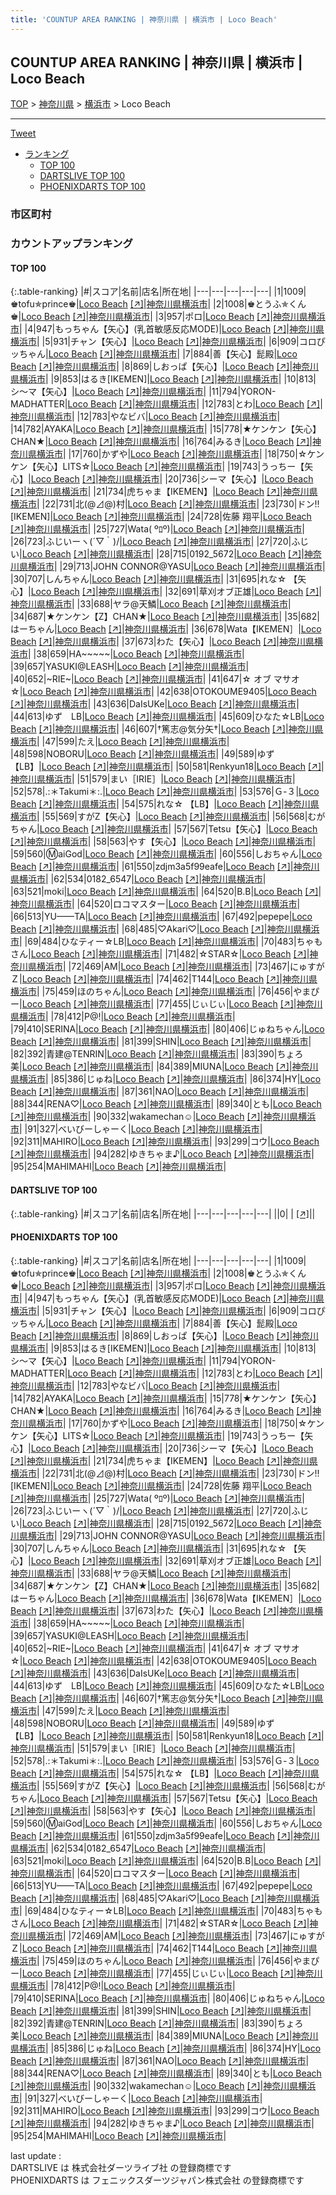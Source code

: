 ```yaml
---
title: 'COUNTUP AREA RANKING | 神奈川県 | 横浜市 | Loco Beach'
---
```

## COUNTUP AREA RANKING | 神奈川県 | 横浜市 | Loco Beach

[TOP](/darts/rank/) > [神奈川県](/darts/rank/神奈川県/) > [横浜市](/darts/rank/神奈川県/横浜市/) > Loco Beach

___

<a href="https://twitter.com/share?ref_src=twsrc%5Etfw" data-text="COUNTUP AREA RANKING | 神奈川県横浜市Loco Beach" class="twitter-share-button" data-hashtags="DARTSLIVE,PHOENIXDARTS,darts,ダーツ" data-show-count="false">Tweet</a>

* [ランキング](#カウントアップランキング)
    * [TOP 100](#top-100)
    * [DARTSLIVE TOP 100](#dartslive-top-100)
    * [PHOENIXDARTS TOP 100](#phoenixdarts-top-100)

### 市区町村

<ul>

</ul>

### カウントアップランキング

#### TOP 100



{:.table-ranking}
|#|スコア|名前|店名|所在地|
|---|---|---|---|---|
|1|1009|<span class="rank-name-pd">♚tofu✯prince♚</span>|<a href="/darts/rank/shops/50715.html">Loco Beach</a> <a href="https://vs.phoenixdarts.com/jp/shop/shopDetailInfo/s_50715?s_seq=50715">[↗]</a>|<a href="/darts/rank/神奈川県/横浜市">神奈川県横浜市</a>|
|2|1008|<span class="rank-name-pd">♚とうふ✯くん♚</span>|<a href="/darts/rank/shops/50715.html">Loco Beach</a> <a href="https://vs.phoenixdarts.com/jp/shop/shopDetailInfo/s_50715?s_seq=50715">[↗]</a>|<a href="/darts/rank/神奈川県/横浜市">神奈川県横浜市</a>|
|3|957|<span class="rank-name-pd">ポロ</span>|<a href="/darts/rank/shops/50715.html">Loco Beach</a> <a href="https://vs.phoenixdarts.com/jp/shop/shopDetailInfo/s_50715?s_seq=50715">[↗]</a>|<a href="/darts/rank/神奈川県/横浜市">神奈川県横浜市</a>|
|4|947|<span class="rank-name-pd">もっちゃん【矢心】(乳首敏感反応MODE)</span>|<a href="/darts/rank/shops/50715.html">Loco Beach</a> <a href="https://vs.phoenixdarts.com/jp/shop/shopDetailInfo/s_50715?s_seq=50715">[↗]</a>|<a href="/darts/rank/神奈川県/横浜市">神奈川県横浜市</a>|
|5|931|<span class="rank-name-pd">チャン【矢心】</span>|<a href="/darts/rank/shops/50715.html">Loco Beach</a> <a href="https://vs.phoenixdarts.com/jp/shop/shopDetailInfo/s_50715?s_seq=50715">[↗]</a>|<a href="/darts/rank/神奈川県/横浜市">神奈川県横浜市</a>|
|6|909|<span class="rank-name-pd">コロぴッちゃん</span>|<a href="/darts/rank/shops/50715.html">Loco Beach</a> <a href="https://vs.phoenixdarts.com/jp/shop/shopDetailInfo/s_50715?s_seq=50715">[↗]</a>|<a href="/darts/rank/神奈川県/横浜市">神奈川県横浜市</a>|
|7|884|<span class="rank-name-pd">善【矢心】髭殿</span>|<a href="/darts/rank/shops/50715.html">Loco Beach</a> <a href="https://vs.phoenixdarts.com/jp/shop/shopDetailInfo/s_50715?s_seq=50715">[↗]</a>|<a href="/darts/rank/神奈川県/横浜市">神奈川県横浜市</a>|
|8|869|<span class="rank-name-pd">しおっぱ【矢心】</span>|<a href="/darts/rank/shops/50715.html">Loco Beach</a> <a href="https://vs.phoenixdarts.com/jp/shop/shopDetailInfo/s_50715?s_seq=50715">[↗]</a>|<a href="/darts/rank/神奈川県/横浜市">神奈川県横浜市</a>|
|9|853|<span class="rank-name-pd">はるき[IKEMEN]</span>|<a href="/darts/rank/shops/50715.html">Loco Beach</a> <a href="https://vs.phoenixdarts.com/jp/shop/shopDetailInfo/s_50715?s_seq=50715">[↗]</a>|<a href="/darts/rank/神奈川県/横浜市">神奈川県横浜市</a>|
|10|813|<span class="rank-name-pd">シ〜マ【矢心】</span>|<a href="/darts/rank/shops/50715.html">Loco Beach</a> <a href="https://vs.phoenixdarts.com/jp/shop/shopDetailInfo/s_50715?s_seq=50715">[↗]</a>|<a href="/darts/rank/神奈川県/横浜市">神奈川県横浜市</a>|
|11|794|<span class="rank-name-pd">YORON-MADHATTER</span>|<a href="/darts/rank/shops/50715.html">Loco Beach</a> <a href="https://vs.phoenixdarts.com/jp/shop/shopDetailInfo/s_50715?s_seq=50715">[↗]</a>|<a href="/darts/rank/神奈川県/横浜市">神奈川県横浜市</a>|
|12|783|<span class="rank-name-pd">とわ</span>|<a href="/darts/rank/shops/50715.html">Loco Beach</a> <a href="https://vs.phoenixdarts.com/jp/shop/shopDetailInfo/s_50715?s_seq=50715">[↗]</a>|<a href="/darts/rank/神奈川県/横浜市">神奈川県横浜市</a>|
|12|783|<span class="rank-name-pd">やなビバ</span>|<a href="/darts/rank/shops/50715.html">Loco Beach</a> <a href="https://vs.phoenixdarts.com/jp/shop/shopDetailInfo/s_50715?s_seq=50715">[↗]</a>|<a href="/darts/rank/神奈川県/横浜市">神奈川県横浜市</a>|
|14|782|<span class="rank-name-pd">AYAKA</span>|<a href="/darts/rank/shops/50715.html">Loco Beach</a> <a href="https://vs.phoenixdarts.com/jp/shop/shopDetailInfo/s_50715?s_seq=50715">[↗]</a>|<a href="/darts/rank/神奈川県/横浜市">神奈川県横浜市</a>|
|15|778|<span class="rank-name-pd">★ケンケン【矢心】CHAN★</span>|<a href="/darts/rank/shops/50715.html">Loco Beach</a> <a href="https://vs.phoenixdarts.com/jp/shop/shopDetailInfo/s_50715?s_seq=50715">[↗]</a>|<a href="/darts/rank/神奈川県/横浜市">神奈川県横浜市</a>|
|16|764|<span class="rank-name-pd">みるき</span>|<a href="/darts/rank/shops/50715.html">Loco Beach</a> <a href="https://vs.phoenixdarts.com/jp/shop/shopDetailInfo/s_50715?s_seq=50715">[↗]</a>|<a href="/darts/rank/神奈川県/横浜市">神奈川県横浜市</a>|
|17|760|<span class="rank-name-pd">かずや</span>|<a href="/darts/rank/shops/50715.html">Loco Beach</a> <a href="https://vs.phoenixdarts.com/jp/shop/shopDetailInfo/s_50715?s_seq=50715">[↗]</a>|<a href="/darts/rank/神奈川県/横浜市">神奈川県横浜市</a>|
|18|750|<span class="rank-name-pd">☆ケンケン【矢心】LITS☆</span>|<a href="/darts/rank/shops/50715.html">Loco Beach</a> <a href="https://vs.phoenixdarts.com/jp/shop/shopDetailInfo/s_50715?s_seq=50715">[↗]</a>|<a href="/darts/rank/神奈川県/横浜市">神奈川県横浜市</a>|
|19|743|<span class="rank-name-pd">うっちー【矢心】</span>|<a href="/darts/rank/shops/50715.html">Loco Beach</a> <a href="https://vs.phoenixdarts.com/jp/shop/shopDetailInfo/s_50715?s_seq=50715">[↗]</a>|<a href="/darts/rank/神奈川県/横浜市">神奈川県横浜市</a>|
|20|736|<span class="rank-name-pd">シーマ【矢心】</span>|<a href="/darts/rank/shops/50715.html">Loco Beach</a> <a href="https://vs.phoenixdarts.com/jp/shop/shopDetailInfo/s_50715?s_seq=50715">[↗]</a>|<a href="/darts/rank/神奈川県/横浜市">神奈川県横浜市</a>|
|21|734|<span class="rank-name-pd">虎ちゃま【IKEMEN】</span>|<a href="/darts/rank/shops/50715.html">Loco Beach</a> <a href="https://vs.phoenixdarts.com/jp/shop/shopDetailInfo/s_50715?s_seq=50715">[↗]</a>|<a href="/darts/rank/神奈川県/横浜市">神奈川県横浜市</a>|
|22|731|<span class="rank-name-pd">北(@⊿@)村</span>|<a href="/darts/rank/shops/50715.html">Loco Beach</a> <a href="https://vs.phoenixdarts.com/jp/shop/shopDetailInfo/s_50715?s_seq=50715">[↗]</a>|<a href="/darts/rank/神奈川県/横浜市">神奈川県横浜市</a>|
|23|730|<span class="rank-name-pd">ドン!![IKEMEN]</span>|<a href="/darts/rank/shops/50715.html">Loco Beach</a> <a href="https://vs.phoenixdarts.com/jp/shop/shopDetailInfo/s_50715?s_seq=50715">[↗]</a>|<a href="/darts/rank/神奈川県/横浜市">神奈川県横浜市</a>|
|24|728|<span class="rank-name-pd">佐藤 翔平</span>|<a href="/darts/rank/shops/50715.html">Loco Beach</a> <a href="https://vs.phoenixdarts.com/jp/shop/shopDetailInfo/s_50715?s_seq=50715">[↗]</a>|<a href="/darts/rank/神奈川県/横浜市">神奈川県横浜市</a>|
|25|727|<span class="rank-name-pd">Wata( ºﾛº)</span>|<a href="/darts/rank/shops/50715.html">Loco Beach</a> <a href="https://vs.phoenixdarts.com/jp/shop/shopDetailInfo/s_50715?s_seq=50715">[↗]</a>|<a href="/darts/rank/神奈川県/横浜市">神奈川県横浜市</a>|
|26|723|<span class="rank-name-pd">ふじいーヽ(´▽｀)/</span>|<a href="/darts/rank/shops/50715.html">Loco Beach</a> <a href="https://vs.phoenixdarts.com/jp/shop/shopDetailInfo/s_50715?s_seq=50715">[↗]</a>|<a href="/darts/rank/神奈川県/横浜市">神奈川県横浜市</a>|
|27|720|<span class="rank-name-pd">ふじい</span>|<a href="/darts/rank/shops/50715.html">Loco Beach</a> <a href="https://vs.phoenixdarts.com/jp/shop/shopDetailInfo/s_50715?s_seq=50715">[↗]</a>|<a href="/darts/rank/神奈川県/横浜市">神奈川県横浜市</a>|
|28|715|<span class="rank-name-pd">0192_5672</span>|<a href="/darts/rank/shops/50715.html">Loco Beach</a> <a href="https://vs.phoenixdarts.com/jp/shop/shopDetailInfo/s_50715?s_seq=50715">[↗]</a>|<a href="/darts/rank/神奈川県/横浜市">神奈川県横浜市</a>|
|29|713|<span class="rank-name-pd">JOHN CONNOR@YASU</span>|<a href="/darts/rank/shops/50715.html">Loco Beach</a> <a href="https://vs.phoenixdarts.com/jp/shop/shopDetailInfo/s_50715?s_seq=50715">[↗]</a>|<a href="/darts/rank/神奈川県/横浜市">神奈川県横浜市</a>|
|30|707|<span class="rank-name-pd">しんちゃん</span>|<a href="/darts/rank/shops/50715.html">Loco Beach</a> <a href="https://vs.phoenixdarts.com/jp/shop/shopDetailInfo/s_50715?s_seq=50715">[↗]</a>|<a href="/darts/rank/神奈川県/横浜市">神奈川県横浜市</a>|
|31|695|<span class="rank-name-pd">れな☆ 【矢心】</span>|<a href="/darts/rank/shops/50715.html">Loco Beach</a> <a href="https://vs.phoenixdarts.com/jp/shop/shopDetailInfo/s_50715?s_seq=50715">[↗]</a>|<a href="/darts/rank/神奈川県/横浜市">神奈川県横浜市</a>|
|32|691|<span class="rank-name-pd">草刈オブ正雄</span>|<a href="/darts/rank/shops/50715.html">Loco Beach</a> <a href="https://vs.phoenixdarts.com/jp/shop/shopDetailInfo/s_50715?s_seq=50715">[↗]</a>|<a href="/darts/rank/神奈川県/横浜市">神奈川県横浜市</a>|
|33|688|<span class="rank-name-pd">ヤラ@天鱗</span>|<a href="/darts/rank/shops/50715.html">Loco Beach</a> <a href="https://vs.phoenixdarts.com/jp/shop/shopDetailInfo/s_50715?s_seq=50715">[↗]</a>|<a href="/darts/rank/神奈川県/横浜市">神奈川県横浜市</a>|
|34|687|<span class="rank-name-pd">★ケンケン【Z】CHAN★</span>|<a href="/darts/rank/shops/50715.html">Loco Beach</a> <a href="https://vs.phoenixdarts.com/jp/shop/shopDetailInfo/s_50715?s_seq=50715">[↗]</a>|<a href="/darts/rank/神奈川県/横浜市">神奈川県横浜市</a>|
|35|682|<span class="rank-name-pd">はーちゃん</span>|<a href="/darts/rank/shops/50715.html">Loco Beach</a> <a href="https://vs.phoenixdarts.com/jp/shop/shopDetailInfo/s_50715?s_seq=50715">[↗]</a>|<a href="/darts/rank/神奈川県/横浜市">神奈川県横浜市</a>|
|36|678|<span class="rank-name-pd">Wata【IKEMEN］</span>|<a href="/darts/rank/shops/50715.html">Loco Beach</a> <a href="https://vs.phoenixdarts.com/jp/shop/shopDetailInfo/s_50715?s_seq=50715">[↗]</a>|<a href="/darts/rank/神奈川県/横浜市">神奈川県横浜市</a>|
|37|673|<span class="rank-name-pd">わた【矢心】</span>|<a href="/darts/rank/shops/50715.html">Loco Beach</a> <a href="https://vs.phoenixdarts.com/jp/shop/shopDetailInfo/s_50715?s_seq=50715">[↗]</a>|<a href="/darts/rank/神奈川県/横浜市">神奈川県横浜市</a>|
|38|659|<span class="rank-name-pd">HA~~~~~</span>|<a href="/darts/rank/shops/50715.html">Loco Beach</a> <a href="https://vs.phoenixdarts.com/jp/shop/shopDetailInfo/s_50715?s_seq=50715">[↗]</a>|<a href="/darts/rank/神奈川県/横浜市">神奈川県横浜市</a>|
|39|657|<span class="rank-name-pd">YASUKI@LEASH</span>|<a href="/darts/rank/shops/50715.html">Loco Beach</a> <a href="https://vs.phoenixdarts.com/jp/shop/shopDetailInfo/s_50715?s_seq=50715">[↗]</a>|<a href="/darts/rank/神奈川県/横浜市">神奈川県横浜市</a>|
|40|652|<span class="rank-name-pd">~RIE~</span>|<a href="/darts/rank/shops/50715.html">Loco Beach</a> <a href="https://vs.phoenixdarts.com/jp/shop/shopDetailInfo/s_50715?s_seq=50715">[↗]</a>|<a href="/darts/rank/神奈川県/横浜市">神奈川県横浜市</a>|
|41|647|<span class="rank-name-pd">☆ オブ マサオ ☆</span>|<a href="/darts/rank/shops/50715.html">Loco Beach</a> <a href="https://vs.phoenixdarts.com/jp/shop/shopDetailInfo/s_50715?s_seq=50715">[↗]</a>|<a href="/darts/rank/神奈川県/横浜市">神奈川県横浜市</a>|
|42|638|<span class="rank-name-pd">OTOKOUME9405</span>|<a href="/darts/rank/shops/50715.html">Loco Beach</a> <a href="https://vs.phoenixdarts.com/jp/shop/shopDetailInfo/s_50715?s_seq=50715">[↗]</a>|<a href="/darts/rank/神奈川県/横浜市">神奈川県横浜市</a>|
|43|636|<span class="rank-name-pd">DaIsUKe</span>|<a href="/darts/rank/shops/50715.html">Loco Beach</a> <a href="https://vs.phoenixdarts.com/jp/shop/shopDetailInfo/s_50715?s_seq=50715">[↗]</a>|<a href="/darts/rank/神奈川県/横浜市">神奈川県横浜市</a>|
|44|613|<span class="rank-name-pd">ゆず　LB</span>|<a href="/darts/rank/shops/50715.html">Loco Beach</a> <a href="https://vs.phoenixdarts.com/jp/shop/shopDetailInfo/s_50715?s_seq=50715">[↗]</a>|<a href="/darts/rank/神奈川県/横浜市">神奈川県横浜市</a>|
|45|609|<span class="rank-name-pd">ひなた☆LB</span>|<a href="/darts/rank/shops/50715.html">Loco Beach</a> <a href="https://vs.phoenixdarts.com/jp/shop/shopDetailInfo/s_50715?s_seq=50715">[↗]</a>|<a href="/darts/rank/神奈川県/横浜市">神奈川県横浜市</a>|
|46|607|<span class="rank-name-pd">†篤志@気分矢†</span>|<a href="/darts/rank/shops/50715.html">Loco Beach</a> <a href="https://vs.phoenixdarts.com/jp/shop/shopDetailInfo/s_50715?s_seq=50715">[↗]</a>|<a href="/darts/rank/神奈川県/横浜市">神奈川県横浜市</a>|
|47|599|<span class="rank-name-pd">たえ</span>|<a href="/darts/rank/shops/50715.html">Loco Beach</a> <a href="https://vs.phoenixdarts.com/jp/shop/shopDetailInfo/s_50715?s_seq=50715">[↗]</a>|<a href="/darts/rank/神奈川県/横浜市">神奈川県横浜市</a>|
|48|598|<span class="rank-name-pd">NOBORU</span>|<a href="/darts/rank/shops/50715.html">Loco Beach</a> <a href="https://vs.phoenixdarts.com/jp/shop/shopDetailInfo/s_50715?s_seq=50715">[↗]</a>|<a href="/darts/rank/神奈川県/横浜市">神奈川県横浜市</a>|
|49|589|<span class="rank-name-pd">ゆず　【LB】</span>|<a href="/darts/rank/shops/50715.html">Loco Beach</a> <a href="https://vs.phoenixdarts.com/jp/shop/shopDetailInfo/s_50715?s_seq=50715">[↗]</a>|<a href="/darts/rank/神奈川県/横浜市">神奈川県横浜市</a>|
|50|581|<span class="rank-name-pd">Renkyun18</span>|<a href="/darts/rank/shops/50715.html">Loco Beach</a> <a href="https://vs.phoenixdarts.com/jp/shop/shopDetailInfo/s_50715?s_seq=50715">[↗]</a>|<a href="/darts/rank/神奈川県/横浜市">神奈川県横浜市</a>|
|51|579|<span class="rank-name-pd">まい［IRIE］</span>|<a href="/darts/rank/shops/50715.html">Loco Beach</a> <a href="https://vs.phoenixdarts.com/jp/shop/shopDetailInfo/s_50715?s_seq=50715">[↗]</a>|<a href="/darts/rank/神奈川県/横浜市">神奈川県横浜市</a>|
|52|578|<span class="rank-name-pd">.:＊Takumi＊:.</span>|<a href="/darts/rank/shops/50715.html">Loco Beach</a> <a href="https://vs.phoenixdarts.com/jp/shop/shopDetailInfo/s_50715?s_seq=50715">[↗]</a>|<a href="/darts/rank/神奈川県/横浜市">神奈川県横浜市</a>|
|53|576|<span class="rank-name-pd">Ｇ-３</span>|<a href="/darts/rank/shops/50715.html">Loco Beach</a> <a href="https://vs.phoenixdarts.com/jp/shop/shopDetailInfo/s_50715?s_seq=50715">[↗]</a>|<a href="/darts/rank/神奈川県/横浜市">神奈川県横浜市</a>|
|54|575|<span class="rank-name-pd">れな☆ 【LB】</span>|<a href="/darts/rank/shops/50715.html">Loco Beach</a> <a href="https://vs.phoenixdarts.com/jp/shop/shopDetailInfo/s_50715?s_seq=50715">[↗]</a>|<a href="/darts/rank/神奈川県/横浜市">神奈川県横浜市</a>|
|55|569|<span class="rank-name-pd">すがZ【矢心】</span>|<a href="/darts/rank/shops/50715.html">Loco Beach</a> <a href="https://vs.phoenixdarts.com/jp/shop/shopDetailInfo/s_50715?s_seq=50715">[↗]</a>|<a href="/darts/rank/神奈川県/横浜市">神奈川県横浜市</a>|
|56|568|<span class="rank-name-pd">むがちゃん</span>|<a href="/darts/rank/shops/50715.html">Loco Beach</a> <a href="https://vs.phoenixdarts.com/jp/shop/shopDetailInfo/s_50715?s_seq=50715">[↗]</a>|<a href="/darts/rank/神奈川県/横浜市">神奈川県横浜市</a>|
|57|567|<span class="rank-name-pd">Tetsu【矢心】</span>|<a href="/darts/rank/shops/50715.html">Loco Beach</a> <a href="https://vs.phoenixdarts.com/jp/shop/shopDetailInfo/s_50715?s_seq=50715">[↗]</a>|<a href="/darts/rank/神奈川県/横浜市">神奈川県横浜市</a>|
|58|563|<span class="rank-name-pd">やす【矢心】</span>|<a href="/darts/rank/shops/50715.html">Loco Beach</a> <a href="https://vs.phoenixdarts.com/jp/shop/shopDetailInfo/s_50715?s_seq=50715">[↗]</a>|<a href="/darts/rank/神奈川県/横浜市">神奈川県横浜市</a>|
|59|560|<span class="rank-name-pd">Ⓜ︎aiGod</span>|<a href="/darts/rank/shops/50715.html">Loco Beach</a> <a href="https://vs.phoenixdarts.com/jp/shop/shopDetailInfo/s_50715?s_seq=50715">[↗]</a>|<a href="/darts/rank/神奈川県/横浜市">神奈川県横浜市</a>|
|60|556|<span class="rank-name-pd">しおちゃん</span>|<a href="/darts/rank/shops/50715.html">Loco Beach</a> <a href="https://vs.phoenixdarts.com/jp/shop/shopDetailInfo/s_50715?s_seq=50715">[↗]</a>|<a href="/darts/rank/神奈川県/横浜市">神奈川県横浜市</a>|
|61|550|<span class="rank-name-pd">zdjm3a5f99eafe</span>|<a href="/darts/rank/shops/50715.html">Loco Beach</a> <a href="https://vs.phoenixdarts.com/jp/shop/shopDetailInfo/s_50715?s_seq=50715">[↗]</a>|<a href="/darts/rank/神奈川県/横浜市">神奈川県横浜市</a>|
|62|534|<span class="rank-name-pd">0182_6547</span>|<a href="/darts/rank/shops/50715.html">Loco Beach</a> <a href="https://vs.phoenixdarts.com/jp/shop/shopDetailInfo/s_50715?s_seq=50715">[↗]</a>|<a href="/darts/rank/神奈川県/横浜市">神奈川県横浜市</a>|
|63|521|<span class="rank-name-pd">moki</span>|<a href="/darts/rank/shops/50715.html">Loco Beach</a> <a href="https://vs.phoenixdarts.com/jp/shop/shopDetailInfo/s_50715?s_seq=50715">[↗]</a>|<a href="/darts/rank/神奈川県/横浜市">神奈川県横浜市</a>|
|64|520|<span class="rank-name-pd">B.B</span>|<a href="/darts/rank/shops/50715.html">Loco Beach</a> <a href="https://vs.phoenixdarts.com/jp/shop/shopDetailInfo/s_50715?s_seq=50715">[↗]</a>|<a href="/darts/rank/神奈川県/横浜市">神奈川県横浜市</a>|
|64|520|<span class="rank-name-pd">ロコマスター</span>|<a href="/darts/rank/shops/50715.html">Loco Beach</a> <a href="https://vs.phoenixdarts.com/jp/shop/shopDetailInfo/s_50715?s_seq=50715">[↗]</a>|<a href="/darts/rank/神奈川県/横浜市">神奈川県横浜市</a>|
|66|513|<span class="rank-name-pd">YU——TA</span>|<a href="/darts/rank/shops/50715.html">Loco Beach</a> <a href="https://vs.phoenixdarts.com/jp/shop/shopDetailInfo/s_50715?s_seq=50715">[↗]</a>|<a href="/darts/rank/神奈川県/横浜市">神奈川県横浜市</a>|
|67|492|<span class="rank-name-pd">pepepe</span>|<a href="/darts/rank/shops/50715.html">Loco Beach</a> <a href="https://vs.phoenixdarts.com/jp/shop/shopDetailInfo/s_50715?s_seq=50715">[↗]</a>|<a href="/darts/rank/神奈川県/横浜市">神奈川県横浜市</a>|
|68|485|<span class="rank-name-pd">‪‪♡Akari‪‪♡</span>|<a href="/darts/rank/shops/50715.html">Loco Beach</a> <a href="https://vs.phoenixdarts.com/jp/shop/shopDetailInfo/s_50715?s_seq=50715">[↗]</a>|<a href="/darts/rank/神奈川県/横浜市">神奈川県横浜市</a>|
|69|484|<span class="rank-name-pd">ひなティー☆LB</span>|<a href="/darts/rank/shops/50715.html">Loco Beach</a> <a href="https://vs.phoenixdarts.com/jp/shop/shopDetailInfo/s_50715?s_seq=50715">[↗]</a>|<a href="/darts/rank/神奈川県/横浜市">神奈川県横浜市</a>|
|70|483|<span class="rank-name-pd">ちゃもさん</span>|<a href="/darts/rank/shops/50715.html">Loco Beach</a> <a href="https://vs.phoenixdarts.com/jp/shop/shopDetailInfo/s_50715?s_seq=50715">[↗]</a>|<a href="/darts/rank/神奈川県/横浜市">神奈川県横浜市</a>|
|71|482|<span class="rank-name-pd">☆STAR☆</span>|<a href="/darts/rank/shops/50715.html">Loco Beach</a> <a href="https://vs.phoenixdarts.com/jp/shop/shopDetailInfo/s_50715?s_seq=50715">[↗]</a>|<a href="/darts/rank/神奈川県/横浜市">神奈川県横浜市</a>|
|72|469|<span class="rank-name-pd">AM</span>|<a href="/darts/rank/shops/50715.html">Loco Beach</a> <a href="https://vs.phoenixdarts.com/jp/shop/shopDetailInfo/s_50715?s_seq=50715">[↗]</a>|<a href="/darts/rank/神奈川県/横浜市">神奈川県横浜市</a>|
|73|467|<span class="rank-name-pd">にゅすがＺ</span>|<a href="/darts/rank/shops/50715.html">Loco Beach</a> <a href="https://vs.phoenixdarts.com/jp/shop/shopDetailInfo/s_50715?s_seq=50715">[↗]</a>|<a href="/darts/rank/神奈川県/横浜市">神奈川県横浜市</a>|
|74|462|<span class="rank-name-pd">T144</span>|<a href="/darts/rank/shops/50715.html">Loco Beach</a> <a href="https://vs.phoenixdarts.com/jp/shop/shopDetailInfo/s_50715?s_seq=50715">[↗]</a>|<a href="/darts/rank/神奈川県/横浜市">神奈川県横浜市</a>|
|75|459|<span class="rank-name-pd">ほのちゃん</span>|<a href="/darts/rank/shops/50715.html">Loco Beach</a> <a href="https://vs.phoenixdarts.com/jp/shop/shopDetailInfo/s_50715?s_seq=50715">[↗]</a>|<a href="/darts/rank/神奈川県/横浜市">神奈川県横浜市</a>|
|76|456|<span class="rank-name-pd">やまぴー</span>|<a href="/darts/rank/shops/50715.html">Loco Beach</a> <a href="https://vs.phoenixdarts.com/jp/shop/shopDetailInfo/s_50715?s_seq=50715">[↗]</a>|<a href="/darts/rank/神奈川県/横浜市">神奈川県横浜市</a>|
|77|455|<span class="rank-name-pd">じぃじぃ</span>|<a href="/darts/rank/shops/50715.html">Loco Beach</a> <a href="https://vs.phoenixdarts.com/jp/shop/shopDetailInfo/s_50715?s_seq=50715">[↗]</a>|<a href="/darts/rank/神奈川県/横浜市">神奈川県横浜市</a>|
|78|412|<span class="rank-name-pd">P@!</span>|<a href="/darts/rank/shops/50715.html">Loco Beach</a> <a href="https://vs.phoenixdarts.com/jp/shop/shopDetailInfo/s_50715?s_seq=50715">[↗]</a>|<a href="/darts/rank/神奈川県/横浜市">神奈川県横浜市</a>|
|79|410|<span class="rank-name-pd">SERINA</span>|<a href="/darts/rank/shops/50715.html">Loco Beach</a> <a href="https://vs.phoenixdarts.com/jp/shop/shopDetailInfo/s_50715?s_seq=50715">[↗]</a>|<a href="/darts/rank/神奈川県/横浜市">神奈川県横浜市</a>|
|80|406|<span class="rank-name-pd">じゅねちゃん</span>|<a href="/darts/rank/shops/50715.html">Loco Beach</a> <a href="https://vs.phoenixdarts.com/jp/shop/shopDetailInfo/s_50715?s_seq=50715">[↗]</a>|<a href="/darts/rank/神奈川県/横浜市">神奈川県横浜市</a>|
|81|399|<span class="rank-name-pd">SHIN</span>|<a href="/darts/rank/shops/50715.html">Loco Beach</a> <a href="https://vs.phoenixdarts.com/jp/shop/shopDetailInfo/s_50715?s_seq=50715">[↗]</a>|<a href="/darts/rank/神奈川県/横浜市">神奈川県横浜市</a>|
|82|392|<span class="rank-name-pd">青建@TENRIN</span>|<a href="/darts/rank/shops/50715.html">Loco Beach</a> <a href="https://vs.phoenixdarts.com/jp/shop/shopDetailInfo/s_50715?s_seq=50715">[↗]</a>|<a href="/darts/rank/神奈川県/横浜市">神奈川県横浜市</a>|
|83|390|<span class="rank-name-pd">ちょろ美</span>|<a href="/darts/rank/shops/50715.html">Loco Beach</a> <a href="https://vs.phoenixdarts.com/jp/shop/shopDetailInfo/s_50715?s_seq=50715">[↗]</a>|<a href="/darts/rank/神奈川県/横浜市">神奈川県横浜市</a>|
|84|389|<span class="rank-name-pd">MIUNA</span>|<a href="/darts/rank/shops/50715.html">Loco Beach</a> <a href="https://vs.phoenixdarts.com/jp/shop/shopDetailInfo/s_50715?s_seq=50715">[↗]</a>|<a href="/darts/rank/神奈川県/横浜市">神奈川県横浜市</a>|
|85|386|<span class="rank-name-pd">じゅね</span>|<a href="/darts/rank/shops/50715.html">Loco Beach</a> <a href="https://vs.phoenixdarts.com/jp/shop/shopDetailInfo/s_50715?s_seq=50715">[↗]</a>|<a href="/darts/rank/神奈川県/横浜市">神奈川県横浜市</a>|
|86|374|<span class="rank-name-pd">HY</span>|<a href="/darts/rank/shops/50715.html">Loco Beach</a> <a href="https://vs.phoenixdarts.com/jp/shop/shopDetailInfo/s_50715?s_seq=50715">[↗]</a>|<a href="/darts/rank/神奈川県/横浜市">神奈川県横浜市</a>|
|87|361|<span class="rank-name-pd">NAO</span>|<a href="/darts/rank/shops/50715.html">Loco Beach</a> <a href="https://vs.phoenixdarts.com/jp/shop/shopDetailInfo/s_50715?s_seq=50715">[↗]</a>|<a href="/darts/rank/神奈川県/横浜市">神奈川県横浜市</a>|
|88|344|<span class="rank-name-pd">RENA♡</span>|<a href="/darts/rank/shops/50715.html">Loco Beach</a> <a href="https://vs.phoenixdarts.com/jp/shop/shopDetailInfo/s_50715?s_seq=50715">[↗]</a>|<a href="/darts/rank/神奈川県/横浜市">神奈川県横浜市</a>|
|89|340|<span class="rank-name-pd">とも</span>|<a href="/darts/rank/shops/50715.html">Loco Beach</a> <a href="https://vs.phoenixdarts.com/jp/shop/shopDetailInfo/s_50715?s_seq=50715">[↗]</a>|<a href="/darts/rank/神奈川県/横浜市">神奈川県横浜市</a>|
|90|332|<span class="rank-name-pd">wakamechan☺︎</span>|<a href="/darts/rank/shops/50715.html">Loco Beach</a> <a href="https://vs.phoenixdarts.com/jp/shop/shopDetailInfo/s_50715?s_seq=50715">[↗]</a>|<a href="/darts/rank/神奈川県/横浜市">神奈川県横浜市</a>|
|91|327|<span class="rank-name-pd">べいびーしゃーく</span>|<a href="/darts/rank/shops/50715.html">Loco Beach</a> <a href="https://vs.phoenixdarts.com/jp/shop/shopDetailInfo/s_50715?s_seq=50715">[↗]</a>|<a href="/darts/rank/神奈川県/横浜市">神奈川県横浜市</a>|
|92|311|<span class="rank-name-pd">MAHIRO</span>|<a href="/darts/rank/shops/50715.html">Loco Beach</a> <a href="https://vs.phoenixdarts.com/jp/shop/shopDetailInfo/s_50715?s_seq=50715">[↗]</a>|<a href="/darts/rank/神奈川県/横浜市">神奈川県横浜市</a>|
|93|299|<span class="rank-name-pd">コウ</span>|<a href="/darts/rank/shops/50715.html">Loco Beach</a> <a href="https://vs.phoenixdarts.com/jp/shop/shopDetailInfo/s_50715?s_seq=50715">[↗]</a>|<a href="/darts/rank/神奈川県/横浜市">神奈川県横浜市</a>|
|94|282|<span class="rank-name-pd">ゆきちゃま♪</span>|<a href="/darts/rank/shops/50715.html">Loco Beach</a> <a href="https://vs.phoenixdarts.com/jp/shop/shopDetailInfo/s_50715?s_seq=50715">[↗]</a>|<a href="/darts/rank/神奈川県/横浜市">神奈川県横浜市</a>|
|95|254|<span class="rank-name-pd">MAHIMAHI</span>|<a href="/darts/rank/shops/50715.html">Loco Beach</a> <a href="https://vs.phoenixdarts.com/jp/shop/shopDetailInfo/s_50715?s_seq=50715">[↗]</a>|<a href="/darts/rank/神奈川県/横浜市">神奈川県横浜市</a>|


#### DARTSLIVE TOP 100



{:.table-ranking}
|#|スコア|名前|店名|所在地|
|---|---|---|---|---|
||0|<span class="rank-name-dl"> </span>|<a href="/darts/rank/shops/.html"></a> <a href="">[↗]</a>|<a href="/darts/rank//"></a>|


#### PHOENIXDARTS TOP 100



{:.table-ranking}
|#|スコア|名前|店名|所在地|
|---|---|---|---|---|
|1|1009|<span class="rank-name-pd">♚tofu✯prince♚</span>|<a href="/darts/rank/shops/50715.html">Loco Beach</a> <a href="https://vs.phoenixdarts.com/jp/shop/shopDetailInfo/s_50715?s_seq=50715">[↗]</a>|<a href="/darts/rank/神奈川県/横浜市">神奈川県横浜市</a>|
|2|1008|<span class="rank-name-pd">♚とうふ✯くん♚</span>|<a href="/darts/rank/shops/50715.html">Loco Beach</a> <a href="https://vs.phoenixdarts.com/jp/shop/shopDetailInfo/s_50715?s_seq=50715">[↗]</a>|<a href="/darts/rank/神奈川県/横浜市">神奈川県横浜市</a>|
|3|957|<span class="rank-name-pd">ポロ</span>|<a href="/darts/rank/shops/50715.html">Loco Beach</a> <a href="https://vs.phoenixdarts.com/jp/shop/shopDetailInfo/s_50715?s_seq=50715">[↗]</a>|<a href="/darts/rank/神奈川県/横浜市">神奈川県横浜市</a>|
|4|947|<span class="rank-name-pd">もっちゃん【矢心】(乳首敏感反応MODE)</span>|<a href="/darts/rank/shops/50715.html">Loco Beach</a> <a href="https://vs.phoenixdarts.com/jp/shop/shopDetailInfo/s_50715?s_seq=50715">[↗]</a>|<a href="/darts/rank/神奈川県/横浜市">神奈川県横浜市</a>|
|5|931|<span class="rank-name-pd">チャン【矢心】</span>|<a href="/darts/rank/shops/50715.html">Loco Beach</a> <a href="https://vs.phoenixdarts.com/jp/shop/shopDetailInfo/s_50715?s_seq=50715">[↗]</a>|<a href="/darts/rank/神奈川県/横浜市">神奈川県横浜市</a>|
|6|909|<span class="rank-name-pd">コロぴッちゃん</span>|<a href="/darts/rank/shops/50715.html">Loco Beach</a> <a href="https://vs.phoenixdarts.com/jp/shop/shopDetailInfo/s_50715?s_seq=50715">[↗]</a>|<a href="/darts/rank/神奈川県/横浜市">神奈川県横浜市</a>|
|7|884|<span class="rank-name-pd">善【矢心】髭殿</span>|<a href="/darts/rank/shops/50715.html">Loco Beach</a> <a href="https://vs.phoenixdarts.com/jp/shop/shopDetailInfo/s_50715?s_seq=50715">[↗]</a>|<a href="/darts/rank/神奈川県/横浜市">神奈川県横浜市</a>|
|8|869|<span class="rank-name-pd">しおっぱ【矢心】</span>|<a href="/darts/rank/shops/50715.html">Loco Beach</a> <a href="https://vs.phoenixdarts.com/jp/shop/shopDetailInfo/s_50715?s_seq=50715">[↗]</a>|<a href="/darts/rank/神奈川県/横浜市">神奈川県横浜市</a>|
|9|853|<span class="rank-name-pd">はるき[IKEMEN]</span>|<a href="/darts/rank/shops/50715.html">Loco Beach</a> <a href="https://vs.phoenixdarts.com/jp/shop/shopDetailInfo/s_50715?s_seq=50715">[↗]</a>|<a href="/darts/rank/神奈川県/横浜市">神奈川県横浜市</a>|
|10|813|<span class="rank-name-pd">シ〜マ【矢心】</span>|<a href="/darts/rank/shops/50715.html">Loco Beach</a> <a href="https://vs.phoenixdarts.com/jp/shop/shopDetailInfo/s_50715?s_seq=50715">[↗]</a>|<a href="/darts/rank/神奈川県/横浜市">神奈川県横浜市</a>|
|11|794|<span class="rank-name-pd">YORON-MADHATTER</span>|<a href="/darts/rank/shops/50715.html">Loco Beach</a> <a href="https://vs.phoenixdarts.com/jp/shop/shopDetailInfo/s_50715?s_seq=50715">[↗]</a>|<a href="/darts/rank/神奈川県/横浜市">神奈川県横浜市</a>|
|12|783|<span class="rank-name-pd">とわ</span>|<a href="/darts/rank/shops/50715.html">Loco Beach</a> <a href="https://vs.phoenixdarts.com/jp/shop/shopDetailInfo/s_50715?s_seq=50715">[↗]</a>|<a href="/darts/rank/神奈川県/横浜市">神奈川県横浜市</a>|
|12|783|<span class="rank-name-pd">やなビバ</span>|<a href="/darts/rank/shops/50715.html">Loco Beach</a> <a href="https://vs.phoenixdarts.com/jp/shop/shopDetailInfo/s_50715?s_seq=50715">[↗]</a>|<a href="/darts/rank/神奈川県/横浜市">神奈川県横浜市</a>|
|14|782|<span class="rank-name-pd">AYAKA</span>|<a href="/darts/rank/shops/50715.html">Loco Beach</a> <a href="https://vs.phoenixdarts.com/jp/shop/shopDetailInfo/s_50715?s_seq=50715">[↗]</a>|<a href="/darts/rank/神奈川県/横浜市">神奈川県横浜市</a>|
|15|778|<span class="rank-name-pd">★ケンケン【矢心】CHAN★</span>|<a href="/darts/rank/shops/50715.html">Loco Beach</a> <a href="https://vs.phoenixdarts.com/jp/shop/shopDetailInfo/s_50715?s_seq=50715">[↗]</a>|<a href="/darts/rank/神奈川県/横浜市">神奈川県横浜市</a>|
|16|764|<span class="rank-name-pd">みるき</span>|<a href="/darts/rank/shops/50715.html">Loco Beach</a> <a href="https://vs.phoenixdarts.com/jp/shop/shopDetailInfo/s_50715?s_seq=50715">[↗]</a>|<a href="/darts/rank/神奈川県/横浜市">神奈川県横浜市</a>|
|17|760|<span class="rank-name-pd">かずや</span>|<a href="/darts/rank/shops/50715.html">Loco Beach</a> <a href="https://vs.phoenixdarts.com/jp/shop/shopDetailInfo/s_50715?s_seq=50715">[↗]</a>|<a href="/darts/rank/神奈川県/横浜市">神奈川県横浜市</a>|
|18|750|<span class="rank-name-pd">☆ケンケン【矢心】LITS☆</span>|<a href="/darts/rank/shops/50715.html">Loco Beach</a> <a href="https://vs.phoenixdarts.com/jp/shop/shopDetailInfo/s_50715?s_seq=50715">[↗]</a>|<a href="/darts/rank/神奈川県/横浜市">神奈川県横浜市</a>|
|19|743|<span class="rank-name-pd">うっちー【矢心】</span>|<a href="/darts/rank/shops/50715.html">Loco Beach</a> <a href="https://vs.phoenixdarts.com/jp/shop/shopDetailInfo/s_50715?s_seq=50715">[↗]</a>|<a href="/darts/rank/神奈川県/横浜市">神奈川県横浜市</a>|
|20|736|<span class="rank-name-pd">シーマ【矢心】</span>|<a href="/darts/rank/shops/50715.html">Loco Beach</a> <a href="https://vs.phoenixdarts.com/jp/shop/shopDetailInfo/s_50715?s_seq=50715">[↗]</a>|<a href="/darts/rank/神奈川県/横浜市">神奈川県横浜市</a>|
|21|734|<span class="rank-name-pd">虎ちゃま【IKEMEN】</span>|<a href="/darts/rank/shops/50715.html">Loco Beach</a> <a href="https://vs.phoenixdarts.com/jp/shop/shopDetailInfo/s_50715?s_seq=50715">[↗]</a>|<a href="/darts/rank/神奈川県/横浜市">神奈川県横浜市</a>|
|22|731|<span class="rank-name-pd">北(@⊿@)村</span>|<a href="/darts/rank/shops/50715.html">Loco Beach</a> <a href="https://vs.phoenixdarts.com/jp/shop/shopDetailInfo/s_50715?s_seq=50715">[↗]</a>|<a href="/darts/rank/神奈川県/横浜市">神奈川県横浜市</a>|
|23|730|<span class="rank-name-pd">ドン!![IKEMEN]</span>|<a href="/darts/rank/shops/50715.html">Loco Beach</a> <a href="https://vs.phoenixdarts.com/jp/shop/shopDetailInfo/s_50715?s_seq=50715">[↗]</a>|<a href="/darts/rank/神奈川県/横浜市">神奈川県横浜市</a>|
|24|728|<span class="rank-name-pd">佐藤 翔平</span>|<a href="/darts/rank/shops/50715.html">Loco Beach</a> <a href="https://vs.phoenixdarts.com/jp/shop/shopDetailInfo/s_50715?s_seq=50715">[↗]</a>|<a href="/darts/rank/神奈川県/横浜市">神奈川県横浜市</a>|
|25|727|<span class="rank-name-pd">Wata( ºﾛº)</span>|<a href="/darts/rank/shops/50715.html">Loco Beach</a> <a href="https://vs.phoenixdarts.com/jp/shop/shopDetailInfo/s_50715?s_seq=50715">[↗]</a>|<a href="/darts/rank/神奈川県/横浜市">神奈川県横浜市</a>|
|26|723|<span class="rank-name-pd">ふじいーヽ(´▽｀)/</span>|<a href="/darts/rank/shops/50715.html">Loco Beach</a> <a href="https://vs.phoenixdarts.com/jp/shop/shopDetailInfo/s_50715?s_seq=50715">[↗]</a>|<a href="/darts/rank/神奈川県/横浜市">神奈川県横浜市</a>|
|27|720|<span class="rank-name-pd">ふじい</span>|<a href="/darts/rank/shops/50715.html">Loco Beach</a> <a href="https://vs.phoenixdarts.com/jp/shop/shopDetailInfo/s_50715?s_seq=50715">[↗]</a>|<a href="/darts/rank/神奈川県/横浜市">神奈川県横浜市</a>|
|28|715|<span class="rank-name-pd">0192_5672</span>|<a href="/darts/rank/shops/50715.html">Loco Beach</a> <a href="https://vs.phoenixdarts.com/jp/shop/shopDetailInfo/s_50715?s_seq=50715">[↗]</a>|<a href="/darts/rank/神奈川県/横浜市">神奈川県横浜市</a>|
|29|713|<span class="rank-name-pd">JOHN CONNOR@YASU</span>|<a href="/darts/rank/shops/50715.html">Loco Beach</a> <a href="https://vs.phoenixdarts.com/jp/shop/shopDetailInfo/s_50715?s_seq=50715">[↗]</a>|<a href="/darts/rank/神奈川県/横浜市">神奈川県横浜市</a>|
|30|707|<span class="rank-name-pd">しんちゃん</span>|<a href="/darts/rank/shops/50715.html">Loco Beach</a> <a href="https://vs.phoenixdarts.com/jp/shop/shopDetailInfo/s_50715?s_seq=50715">[↗]</a>|<a href="/darts/rank/神奈川県/横浜市">神奈川県横浜市</a>|
|31|695|<span class="rank-name-pd">れな☆ 【矢心】</span>|<a href="/darts/rank/shops/50715.html">Loco Beach</a> <a href="https://vs.phoenixdarts.com/jp/shop/shopDetailInfo/s_50715?s_seq=50715">[↗]</a>|<a href="/darts/rank/神奈川県/横浜市">神奈川県横浜市</a>|
|32|691|<span class="rank-name-pd">草刈オブ正雄</span>|<a href="/darts/rank/shops/50715.html">Loco Beach</a> <a href="https://vs.phoenixdarts.com/jp/shop/shopDetailInfo/s_50715?s_seq=50715">[↗]</a>|<a href="/darts/rank/神奈川県/横浜市">神奈川県横浜市</a>|
|33|688|<span class="rank-name-pd">ヤラ@天鱗</span>|<a href="/darts/rank/shops/50715.html">Loco Beach</a> <a href="https://vs.phoenixdarts.com/jp/shop/shopDetailInfo/s_50715?s_seq=50715">[↗]</a>|<a href="/darts/rank/神奈川県/横浜市">神奈川県横浜市</a>|
|34|687|<span class="rank-name-pd">★ケンケン【Z】CHAN★</span>|<a href="/darts/rank/shops/50715.html">Loco Beach</a> <a href="https://vs.phoenixdarts.com/jp/shop/shopDetailInfo/s_50715?s_seq=50715">[↗]</a>|<a href="/darts/rank/神奈川県/横浜市">神奈川県横浜市</a>|
|35|682|<span class="rank-name-pd">はーちゃん</span>|<a href="/darts/rank/shops/50715.html">Loco Beach</a> <a href="https://vs.phoenixdarts.com/jp/shop/shopDetailInfo/s_50715?s_seq=50715">[↗]</a>|<a href="/darts/rank/神奈川県/横浜市">神奈川県横浜市</a>|
|36|678|<span class="rank-name-pd">Wata【IKEMEN］</span>|<a href="/darts/rank/shops/50715.html">Loco Beach</a> <a href="https://vs.phoenixdarts.com/jp/shop/shopDetailInfo/s_50715?s_seq=50715">[↗]</a>|<a href="/darts/rank/神奈川県/横浜市">神奈川県横浜市</a>|
|37|673|<span class="rank-name-pd">わた【矢心】</span>|<a href="/darts/rank/shops/50715.html">Loco Beach</a> <a href="https://vs.phoenixdarts.com/jp/shop/shopDetailInfo/s_50715?s_seq=50715">[↗]</a>|<a href="/darts/rank/神奈川県/横浜市">神奈川県横浜市</a>|
|38|659|<span class="rank-name-pd">HA~~~~~</span>|<a href="/darts/rank/shops/50715.html">Loco Beach</a> <a href="https://vs.phoenixdarts.com/jp/shop/shopDetailInfo/s_50715?s_seq=50715">[↗]</a>|<a href="/darts/rank/神奈川県/横浜市">神奈川県横浜市</a>|
|39|657|<span class="rank-name-pd">YASUKI@LEASH</span>|<a href="/darts/rank/shops/50715.html">Loco Beach</a> <a href="https://vs.phoenixdarts.com/jp/shop/shopDetailInfo/s_50715?s_seq=50715">[↗]</a>|<a href="/darts/rank/神奈川県/横浜市">神奈川県横浜市</a>|
|40|652|<span class="rank-name-pd">~RIE~</span>|<a href="/darts/rank/shops/50715.html">Loco Beach</a> <a href="https://vs.phoenixdarts.com/jp/shop/shopDetailInfo/s_50715?s_seq=50715">[↗]</a>|<a href="/darts/rank/神奈川県/横浜市">神奈川県横浜市</a>|
|41|647|<span class="rank-name-pd">☆ オブ マサオ ☆</span>|<a href="/darts/rank/shops/50715.html">Loco Beach</a> <a href="https://vs.phoenixdarts.com/jp/shop/shopDetailInfo/s_50715?s_seq=50715">[↗]</a>|<a href="/darts/rank/神奈川県/横浜市">神奈川県横浜市</a>|
|42|638|<span class="rank-name-pd">OTOKOUME9405</span>|<a href="/darts/rank/shops/50715.html">Loco Beach</a> <a href="https://vs.phoenixdarts.com/jp/shop/shopDetailInfo/s_50715?s_seq=50715">[↗]</a>|<a href="/darts/rank/神奈川県/横浜市">神奈川県横浜市</a>|
|43|636|<span class="rank-name-pd">DaIsUKe</span>|<a href="/darts/rank/shops/50715.html">Loco Beach</a> <a href="https://vs.phoenixdarts.com/jp/shop/shopDetailInfo/s_50715?s_seq=50715">[↗]</a>|<a href="/darts/rank/神奈川県/横浜市">神奈川県横浜市</a>|
|44|613|<span class="rank-name-pd">ゆず　LB</span>|<a href="/darts/rank/shops/50715.html">Loco Beach</a> <a href="https://vs.phoenixdarts.com/jp/shop/shopDetailInfo/s_50715?s_seq=50715">[↗]</a>|<a href="/darts/rank/神奈川県/横浜市">神奈川県横浜市</a>|
|45|609|<span class="rank-name-pd">ひなた☆LB</span>|<a href="/darts/rank/shops/50715.html">Loco Beach</a> <a href="https://vs.phoenixdarts.com/jp/shop/shopDetailInfo/s_50715?s_seq=50715">[↗]</a>|<a href="/darts/rank/神奈川県/横浜市">神奈川県横浜市</a>|
|46|607|<span class="rank-name-pd">†篤志@気分矢†</span>|<a href="/darts/rank/shops/50715.html">Loco Beach</a> <a href="https://vs.phoenixdarts.com/jp/shop/shopDetailInfo/s_50715?s_seq=50715">[↗]</a>|<a href="/darts/rank/神奈川県/横浜市">神奈川県横浜市</a>|
|47|599|<span class="rank-name-pd">たえ</span>|<a href="/darts/rank/shops/50715.html">Loco Beach</a> <a href="https://vs.phoenixdarts.com/jp/shop/shopDetailInfo/s_50715?s_seq=50715">[↗]</a>|<a href="/darts/rank/神奈川県/横浜市">神奈川県横浜市</a>|
|48|598|<span class="rank-name-pd">NOBORU</span>|<a href="/darts/rank/shops/50715.html">Loco Beach</a> <a href="https://vs.phoenixdarts.com/jp/shop/shopDetailInfo/s_50715?s_seq=50715">[↗]</a>|<a href="/darts/rank/神奈川県/横浜市">神奈川県横浜市</a>|
|49|589|<span class="rank-name-pd">ゆず　【LB】</span>|<a href="/darts/rank/shops/50715.html">Loco Beach</a> <a href="https://vs.phoenixdarts.com/jp/shop/shopDetailInfo/s_50715?s_seq=50715">[↗]</a>|<a href="/darts/rank/神奈川県/横浜市">神奈川県横浜市</a>|
|50|581|<span class="rank-name-pd">Renkyun18</span>|<a href="/darts/rank/shops/50715.html">Loco Beach</a> <a href="https://vs.phoenixdarts.com/jp/shop/shopDetailInfo/s_50715?s_seq=50715">[↗]</a>|<a href="/darts/rank/神奈川県/横浜市">神奈川県横浜市</a>|
|51|579|<span class="rank-name-pd">まい［IRIE］</span>|<a href="/darts/rank/shops/50715.html">Loco Beach</a> <a href="https://vs.phoenixdarts.com/jp/shop/shopDetailInfo/s_50715?s_seq=50715">[↗]</a>|<a href="/darts/rank/神奈川県/横浜市">神奈川県横浜市</a>|
|52|578|<span class="rank-name-pd">.:＊Takumi＊:.</span>|<a href="/darts/rank/shops/50715.html">Loco Beach</a> <a href="https://vs.phoenixdarts.com/jp/shop/shopDetailInfo/s_50715?s_seq=50715">[↗]</a>|<a href="/darts/rank/神奈川県/横浜市">神奈川県横浜市</a>|
|53|576|<span class="rank-name-pd">Ｇ-３</span>|<a href="/darts/rank/shops/50715.html">Loco Beach</a> <a href="https://vs.phoenixdarts.com/jp/shop/shopDetailInfo/s_50715?s_seq=50715">[↗]</a>|<a href="/darts/rank/神奈川県/横浜市">神奈川県横浜市</a>|
|54|575|<span class="rank-name-pd">れな☆ 【LB】</span>|<a href="/darts/rank/shops/50715.html">Loco Beach</a> <a href="https://vs.phoenixdarts.com/jp/shop/shopDetailInfo/s_50715?s_seq=50715">[↗]</a>|<a href="/darts/rank/神奈川県/横浜市">神奈川県横浜市</a>|
|55|569|<span class="rank-name-pd">すがZ【矢心】</span>|<a href="/darts/rank/shops/50715.html">Loco Beach</a> <a href="https://vs.phoenixdarts.com/jp/shop/shopDetailInfo/s_50715?s_seq=50715">[↗]</a>|<a href="/darts/rank/神奈川県/横浜市">神奈川県横浜市</a>|
|56|568|<span class="rank-name-pd">むがちゃん</span>|<a href="/darts/rank/shops/50715.html">Loco Beach</a> <a href="https://vs.phoenixdarts.com/jp/shop/shopDetailInfo/s_50715?s_seq=50715">[↗]</a>|<a href="/darts/rank/神奈川県/横浜市">神奈川県横浜市</a>|
|57|567|<span class="rank-name-pd">Tetsu【矢心】</span>|<a href="/darts/rank/shops/50715.html">Loco Beach</a> <a href="https://vs.phoenixdarts.com/jp/shop/shopDetailInfo/s_50715?s_seq=50715">[↗]</a>|<a href="/darts/rank/神奈川県/横浜市">神奈川県横浜市</a>|
|58|563|<span class="rank-name-pd">やす【矢心】</span>|<a href="/darts/rank/shops/50715.html">Loco Beach</a> <a href="https://vs.phoenixdarts.com/jp/shop/shopDetailInfo/s_50715?s_seq=50715">[↗]</a>|<a href="/darts/rank/神奈川県/横浜市">神奈川県横浜市</a>|
|59|560|<span class="rank-name-pd">Ⓜ︎aiGod</span>|<a href="/darts/rank/shops/50715.html">Loco Beach</a> <a href="https://vs.phoenixdarts.com/jp/shop/shopDetailInfo/s_50715?s_seq=50715">[↗]</a>|<a href="/darts/rank/神奈川県/横浜市">神奈川県横浜市</a>|
|60|556|<span class="rank-name-pd">しおちゃん</span>|<a href="/darts/rank/shops/50715.html">Loco Beach</a> <a href="https://vs.phoenixdarts.com/jp/shop/shopDetailInfo/s_50715?s_seq=50715">[↗]</a>|<a href="/darts/rank/神奈川県/横浜市">神奈川県横浜市</a>|
|61|550|<span class="rank-name-pd">zdjm3a5f99eafe</span>|<a href="/darts/rank/shops/50715.html">Loco Beach</a> <a href="https://vs.phoenixdarts.com/jp/shop/shopDetailInfo/s_50715?s_seq=50715">[↗]</a>|<a href="/darts/rank/神奈川県/横浜市">神奈川県横浜市</a>|
|62|534|<span class="rank-name-pd">0182_6547</span>|<a href="/darts/rank/shops/50715.html">Loco Beach</a> <a href="https://vs.phoenixdarts.com/jp/shop/shopDetailInfo/s_50715?s_seq=50715">[↗]</a>|<a href="/darts/rank/神奈川県/横浜市">神奈川県横浜市</a>|
|63|521|<span class="rank-name-pd">moki</span>|<a href="/darts/rank/shops/50715.html">Loco Beach</a> <a href="https://vs.phoenixdarts.com/jp/shop/shopDetailInfo/s_50715?s_seq=50715">[↗]</a>|<a href="/darts/rank/神奈川県/横浜市">神奈川県横浜市</a>|
|64|520|<span class="rank-name-pd">B.B</span>|<a href="/darts/rank/shops/50715.html">Loco Beach</a> <a href="https://vs.phoenixdarts.com/jp/shop/shopDetailInfo/s_50715?s_seq=50715">[↗]</a>|<a href="/darts/rank/神奈川県/横浜市">神奈川県横浜市</a>|
|64|520|<span class="rank-name-pd">ロコマスター</span>|<a href="/darts/rank/shops/50715.html">Loco Beach</a> <a href="https://vs.phoenixdarts.com/jp/shop/shopDetailInfo/s_50715?s_seq=50715">[↗]</a>|<a href="/darts/rank/神奈川県/横浜市">神奈川県横浜市</a>|
|66|513|<span class="rank-name-pd">YU——TA</span>|<a href="/darts/rank/shops/50715.html">Loco Beach</a> <a href="https://vs.phoenixdarts.com/jp/shop/shopDetailInfo/s_50715?s_seq=50715">[↗]</a>|<a href="/darts/rank/神奈川県/横浜市">神奈川県横浜市</a>|
|67|492|<span class="rank-name-pd">pepepe</span>|<a href="/darts/rank/shops/50715.html">Loco Beach</a> <a href="https://vs.phoenixdarts.com/jp/shop/shopDetailInfo/s_50715?s_seq=50715">[↗]</a>|<a href="/darts/rank/神奈川県/横浜市">神奈川県横浜市</a>|
|68|485|<span class="rank-name-pd">‪‪♡Akari‪‪♡</span>|<a href="/darts/rank/shops/50715.html">Loco Beach</a> <a href="https://vs.phoenixdarts.com/jp/shop/shopDetailInfo/s_50715?s_seq=50715">[↗]</a>|<a href="/darts/rank/神奈川県/横浜市">神奈川県横浜市</a>|
|69|484|<span class="rank-name-pd">ひなティー☆LB</span>|<a href="/darts/rank/shops/50715.html">Loco Beach</a> <a href="https://vs.phoenixdarts.com/jp/shop/shopDetailInfo/s_50715?s_seq=50715">[↗]</a>|<a href="/darts/rank/神奈川県/横浜市">神奈川県横浜市</a>|
|70|483|<span class="rank-name-pd">ちゃもさん</span>|<a href="/darts/rank/shops/50715.html">Loco Beach</a> <a href="https://vs.phoenixdarts.com/jp/shop/shopDetailInfo/s_50715?s_seq=50715">[↗]</a>|<a href="/darts/rank/神奈川県/横浜市">神奈川県横浜市</a>|
|71|482|<span class="rank-name-pd">☆STAR☆</span>|<a href="/darts/rank/shops/50715.html">Loco Beach</a> <a href="https://vs.phoenixdarts.com/jp/shop/shopDetailInfo/s_50715?s_seq=50715">[↗]</a>|<a href="/darts/rank/神奈川県/横浜市">神奈川県横浜市</a>|
|72|469|<span class="rank-name-pd">AM</span>|<a href="/darts/rank/shops/50715.html">Loco Beach</a> <a href="https://vs.phoenixdarts.com/jp/shop/shopDetailInfo/s_50715?s_seq=50715">[↗]</a>|<a href="/darts/rank/神奈川県/横浜市">神奈川県横浜市</a>|
|73|467|<span class="rank-name-pd">にゅすがＺ</span>|<a href="/darts/rank/shops/50715.html">Loco Beach</a> <a href="https://vs.phoenixdarts.com/jp/shop/shopDetailInfo/s_50715?s_seq=50715">[↗]</a>|<a href="/darts/rank/神奈川県/横浜市">神奈川県横浜市</a>|
|74|462|<span class="rank-name-pd">T144</span>|<a href="/darts/rank/shops/50715.html">Loco Beach</a> <a href="https://vs.phoenixdarts.com/jp/shop/shopDetailInfo/s_50715?s_seq=50715">[↗]</a>|<a href="/darts/rank/神奈川県/横浜市">神奈川県横浜市</a>|
|75|459|<span class="rank-name-pd">ほのちゃん</span>|<a href="/darts/rank/shops/50715.html">Loco Beach</a> <a href="https://vs.phoenixdarts.com/jp/shop/shopDetailInfo/s_50715?s_seq=50715">[↗]</a>|<a href="/darts/rank/神奈川県/横浜市">神奈川県横浜市</a>|
|76|456|<span class="rank-name-pd">やまぴー</span>|<a href="/darts/rank/shops/50715.html">Loco Beach</a> <a href="https://vs.phoenixdarts.com/jp/shop/shopDetailInfo/s_50715?s_seq=50715">[↗]</a>|<a href="/darts/rank/神奈川県/横浜市">神奈川県横浜市</a>|
|77|455|<span class="rank-name-pd">じぃじぃ</span>|<a href="/darts/rank/shops/50715.html">Loco Beach</a> <a href="https://vs.phoenixdarts.com/jp/shop/shopDetailInfo/s_50715?s_seq=50715">[↗]</a>|<a href="/darts/rank/神奈川県/横浜市">神奈川県横浜市</a>|
|78|412|<span class="rank-name-pd">P@!</span>|<a href="/darts/rank/shops/50715.html">Loco Beach</a> <a href="https://vs.phoenixdarts.com/jp/shop/shopDetailInfo/s_50715?s_seq=50715">[↗]</a>|<a href="/darts/rank/神奈川県/横浜市">神奈川県横浜市</a>|
|79|410|<span class="rank-name-pd">SERINA</span>|<a href="/darts/rank/shops/50715.html">Loco Beach</a> <a href="https://vs.phoenixdarts.com/jp/shop/shopDetailInfo/s_50715?s_seq=50715">[↗]</a>|<a href="/darts/rank/神奈川県/横浜市">神奈川県横浜市</a>|
|80|406|<span class="rank-name-pd">じゅねちゃん</span>|<a href="/darts/rank/shops/50715.html">Loco Beach</a> <a href="https://vs.phoenixdarts.com/jp/shop/shopDetailInfo/s_50715?s_seq=50715">[↗]</a>|<a href="/darts/rank/神奈川県/横浜市">神奈川県横浜市</a>|
|81|399|<span class="rank-name-pd">SHIN</span>|<a href="/darts/rank/shops/50715.html">Loco Beach</a> <a href="https://vs.phoenixdarts.com/jp/shop/shopDetailInfo/s_50715?s_seq=50715">[↗]</a>|<a href="/darts/rank/神奈川県/横浜市">神奈川県横浜市</a>|
|82|392|<span class="rank-name-pd">青建@TENRIN</span>|<a href="/darts/rank/shops/50715.html">Loco Beach</a> <a href="https://vs.phoenixdarts.com/jp/shop/shopDetailInfo/s_50715?s_seq=50715">[↗]</a>|<a href="/darts/rank/神奈川県/横浜市">神奈川県横浜市</a>|
|83|390|<span class="rank-name-pd">ちょろ美</span>|<a href="/darts/rank/shops/50715.html">Loco Beach</a> <a href="https://vs.phoenixdarts.com/jp/shop/shopDetailInfo/s_50715?s_seq=50715">[↗]</a>|<a href="/darts/rank/神奈川県/横浜市">神奈川県横浜市</a>|
|84|389|<span class="rank-name-pd">MIUNA</span>|<a href="/darts/rank/shops/50715.html">Loco Beach</a> <a href="https://vs.phoenixdarts.com/jp/shop/shopDetailInfo/s_50715?s_seq=50715">[↗]</a>|<a href="/darts/rank/神奈川県/横浜市">神奈川県横浜市</a>|
|85|386|<span class="rank-name-pd">じゅね</span>|<a href="/darts/rank/shops/50715.html">Loco Beach</a> <a href="https://vs.phoenixdarts.com/jp/shop/shopDetailInfo/s_50715?s_seq=50715">[↗]</a>|<a href="/darts/rank/神奈川県/横浜市">神奈川県横浜市</a>|
|86|374|<span class="rank-name-pd">HY</span>|<a href="/darts/rank/shops/50715.html">Loco Beach</a> <a href="https://vs.phoenixdarts.com/jp/shop/shopDetailInfo/s_50715?s_seq=50715">[↗]</a>|<a href="/darts/rank/神奈川県/横浜市">神奈川県横浜市</a>|
|87|361|<span class="rank-name-pd">NAO</span>|<a href="/darts/rank/shops/50715.html">Loco Beach</a> <a href="https://vs.phoenixdarts.com/jp/shop/shopDetailInfo/s_50715?s_seq=50715">[↗]</a>|<a href="/darts/rank/神奈川県/横浜市">神奈川県横浜市</a>|
|88|344|<span class="rank-name-pd">RENA♡</span>|<a href="/darts/rank/shops/50715.html">Loco Beach</a> <a href="https://vs.phoenixdarts.com/jp/shop/shopDetailInfo/s_50715?s_seq=50715">[↗]</a>|<a href="/darts/rank/神奈川県/横浜市">神奈川県横浜市</a>|
|89|340|<span class="rank-name-pd">とも</span>|<a href="/darts/rank/shops/50715.html">Loco Beach</a> <a href="https://vs.phoenixdarts.com/jp/shop/shopDetailInfo/s_50715?s_seq=50715">[↗]</a>|<a href="/darts/rank/神奈川県/横浜市">神奈川県横浜市</a>|
|90|332|<span class="rank-name-pd">wakamechan☺︎</span>|<a href="/darts/rank/shops/50715.html">Loco Beach</a> <a href="https://vs.phoenixdarts.com/jp/shop/shopDetailInfo/s_50715?s_seq=50715">[↗]</a>|<a href="/darts/rank/神奈川県/横浜市">神奈川県横浜市</a>|
|91|327|<span class="rank-name-pd">べいびーしゃーく</span>|<a href="/darts/rank/shops/50715.html">Loco Beach</a> <a href="https://vs.phoenixdarts.com/jp/shop/shopDetailInfo/s_50715?s_seq=50715">[↗]</a>|<a href="/darts/rank/神奈川県/横浜市">神奈川県横浜市</a>|
|92|311|<span class="rank-name-pd">MAHIRO</span>|<a href="/darts/rank/shops/50715.html">Loco Beach</a> <a href="https://vs.phoenixdarts.com/jp/shop/shopDetailInfo/s_50715?s_seq=50715">[↗]</a>|<a href="/darts/rank/神奈川県/横浜市">神奈川県横浜市</a>|
|93|299|<span class="rank-name-pd">コウ</span>|<a href="/darts/rank/shops/50715.html">Loco Beach</a> <a href="https://vs.phoenixdarts.com/jp/shop/shopDetailInfo/s_50715?s_seq=50715">[↗]</a>|<a href="/darts/rank/神奈川県/横浜市">神奈川県横浜市</a>|
|94|282|<span class="rank-name-pd">ゆきちゃま♪</span>|<a href="/darts/rank/shops/50715.html">Loco Beach</a> <a href="https://vs.phoenixdarts.com/jp/shop/shopDetailInfo/s_50715?s_seq=50715">[↗]</a>|<a href="/darts/rank/神奈川県/横浜市">神奈川県横浜市</a>|
|95|254|<span class="rank-name-pd">MAHIMAHI</span>|<a href="/darts/rank/shops/50715.html">Loco Beach</a> <a href="https://vs.phoenixdarts.com/jp/shop/shopDetailInfo/s_50715?s_seq=50715">[↗]</a>|<a href="/darts/rank/神奈川県/横浜市">神奈川県横浜市</a>|


<div class="footer border-top border-gray-light mt-5 pt-3 text-right text-gray">
    last update : <span style="font-weight: italic" id="foot_last_modified"></span><br />
    DARTSLIVE は 株式会社ダーツライブ社 の登録商標です<br />
    PHOENIXDARTS は フェニックスダーツジャパン株式会社 の登録商標です<br />
</div>

<script src="https://cdnjs.cloudflare.com/ajax/libs/jquery.tablesorter/2.31.3/js/jquery.tablesorter.min.js" integrity="sha512-qzgd5cYSZcosqpzpn7zF2ZId8f/8CHmFKZ8j7mU4OUXTNRd5g+ZHBPsgKEwoqxCtdQvExE5LprwwPAgoicguNg==" crossorigin="anonymous" referrerpolicy="no-referrer"></script>
<link rel="stylesheet" href="https://cdnjs.cloudflare.com/ajax/libs/jquery.tablesorter/2.31.3/css/theme.default.min.css" integrity="sha512-wghhOJkjQX0Lh3NSWvNKeZ0ZpNn+SPVXX1Qyc9OCaogADktxrBiBdKGDoqVUOyhStvMBmJQ8ZdMHiR3wuEq8+w==" crossorigin="anonymous" referrerpolicy="no-referrer" />
<script>
$(function() {
    $(".table-ranking").tablesorter({sortList:[[0, 0]]});
    $("#foot_last_modified").text(formatDate(new Date(document.lastModified), 'yyyy-MM-dd HH:mm:ss'));
});
</script>

<script async src="https://platform.twitter.com/widgets.js" charset="utf-8"></script>